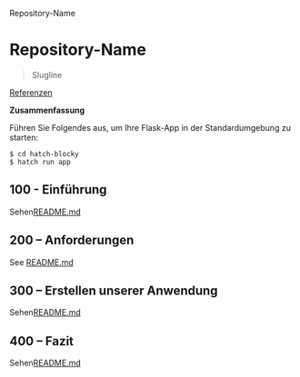 Repository-Name

# Repository-Name

> Slugline

[Referenzen](./REFERENCES.md)

**Zusammenfassung**

Führen Sie Folgendes aus, um Ihre Flask-App in der Standardumgebung zu starten:

    $ cd hatch-blocky
    $ hatch run app

## 100 - Einführung

Sehen[README.md](./100/README.md)

## 200 – Anforderungen

See [README.md](./200/README.md)

## 300 – Erstellen unserer Anwendung

Sehen[README.md](./300/README.md)

## 400 – Fazit

Sehen[README.md](./400/README.md)
